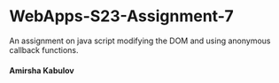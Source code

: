 # WebApps-S23-Assignment-7
An assignment on java script modifying the DOM and using anonymous callback functions.

#### Amirsha Kabulov
